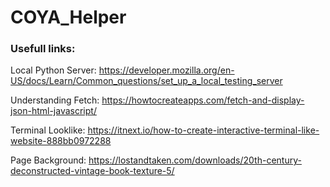 # COYA_Helper









### Usefull links:

Local Python Server:
https://developer.mozilla.org/en-US/docs/Learn/Common_questions/set_up_a_local_testing_server

Understanding Fetch:
https://howtocreateapps.com/fetch-and-display-json-html-javascript/

Terminal Looklike:
https://itnext.io/how-to-create-interactive-terminal-like-website-888bb0972288

Page Background:
https://lostandtaken.com/downloads/20th-century-deconstructed-vintage-book-texture-5/